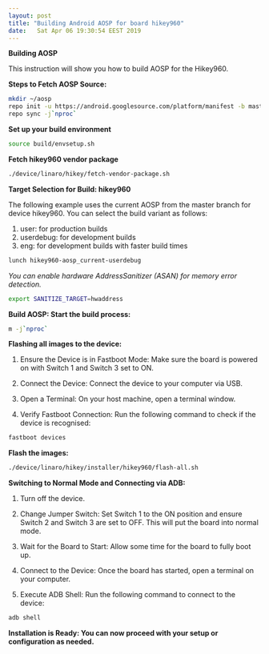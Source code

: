 ```yaml
---
layout: post
title: "Building Android AOSP for board hikey960"
date:	Sat Apr 06 19:30:54 EEST 2019
---
```


**Building AOSP**

This instruction will show you how to build AOSP for the Hikey960.

**Steps to Fetch AOSP Source:**

```bash
mkdir ~/aosp
repo init -u https://android.googlesource.com/platform/manifest -b master
repo sync -j`nproc`
```

**Set up your build environment**

```bash
source build/envsetup.sh
```

**Fetch hikey960 vendor package**

```bash
./device/linaro/hikey/fetch-vendor-package.sh
```

**Target Selection for Build: hikey960**

The following example uses the current AOSP from the master branch for device hikey960. You can select the build variant as follows:

1. user: for production builds
2. userdebug: for development builds
3. eng: for development builds with faster build times

```bash
lunch hikey960-aosp_current-userdebug
```

*You can enable hardware AddressSanitizer (ASAN) for memory error detection.*

```bash
export SANITIZE_TARGET=hwaddress
```

**Build AOSP: Start the build process:**

```bash
m -j`nproc`
```

**Flashing all images to the device:**

1. Ensure the Device is in Fastboot Mode: Make sure the board is powered on with Switch 1 and Switch 3 set to ON.

2. Connect the Device: Connect the device to your computer via USB.

3. Open a Terminal: On your host machine, open a terminal window.

4. Verify Fastboot Connection: Run the following command to check if the device is recognised:

```bash
fastboot devices
```

**Flash the images:**

```bash
./device/linaro/hikey/installer/hikey960/flash-all.sh
```
**Switching to Normal Mode and Connecting via ADB:**

1. Turn off the device.

2. Change Jumper Switch: Set Switch 1 to the ON position and ensure Switch 2 and Switch 3 are set to OFF. This will put the board into normal mode.

3. Wait for the Board to Start: Allow some time for the board to fully boot up.

4. Connect to the Device: Once the board has started, open a terminal on your computer.

5. Execute ADB Shell: Run the following command to connect to the device:

```bash
adb shell
```

**Installation is Ready: You can now proceed with your setup or configuration as needed.**
